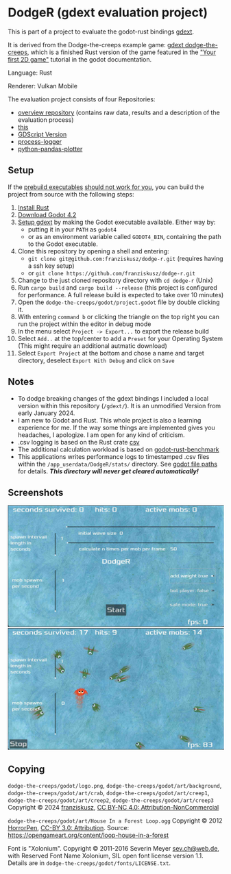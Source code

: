 # DodgeR (gdext evaluation project)

This is part of a project to evaluate the godot-rust bindings [gdext](https://github.com/godot-rust/gdext).

It is derived from the Dodge-the-creeps example game: 
[gdext dodge-the-creeps](https://github.com/godot-rust/gdext/tree/master/examples/dodge-the-creeps),
which is a finished Rust version of the game featured in the
["Your first 2D game"](https://docs.godotengine.org/en/latest/getting_started/first_2d_game/index.html)
tutorial in the godot documentation.

Language: Rust

Renderer: Vulkan Mobile

The evaluation project consists of four Repositories:
- [overview repository](https://github.com/franziskusz/gdext-evaluation) (contains raw data, results and a description of the evaluation process)
- [this](https://github.com/franziskusz/dodge-r)
- [GDScript Version](https://github.com/franziskusz/dodge-gds)
- [process-logger](https://github.com/franziskusz/process-logger)
- [python-pandas-plotter](https://github.com/franziskusz/pandas-plotter)

## Setup
If the [prebuild executables](https://github.com/franziskusz/dodge-r/releases/tag/v0.1.0-alpha) [should not work for you](https://github.com/franziskusz/dodge-r/issues/1), you can build the project from source with the following steps:
1. [Install Rust](https://doc.rust-lang.org/book/ch01-01-installation.html)
2. [Download Godot 4.2](https://godotengine.org/download/archive/4.2-stable/)
3. [Setup gdext](https://godot-rust.github.io/book/intro/setup.html) by making the Godot executable available. Either way by:
   - putting it in your `PATH` as `godot4`
   - or as an environment variable called `GODOT4_BIN`, containing the path to the Godot executable.
4. Clone this repository by opening a shell and entering:
   - `git clone git@github.com:franziskusz/dodge-r.git` (requires having a ssh key setup)
   - or `git clone https://github.com/franziskusz/dodge-r.git` 
5. Change to the just cloned repository directory with `cd dodge-r` (Unix)
6. Run `cargo build` and `cargo build --release` (this project is configured for performance. A full release build is expected to take over 10 minutes)
7. Open the `dodge-the-creeps/godot/project.godot` file by double clicking it.
8. With entering `command b` or clicking the triangle on the top right you can run the project within the editor in debug mode
9. In the menu select `Project -> Export...` to export the release build
10. Select `Add..` at the top/center to add a `Preset` for your Operating System (This might require an additional autmatic download)
11. Select `Export Project` at the bottom and chose a name and target directory, deselect `Export With Debug` and click on `Save`

## Notes
- To dodge breaking changes of the gdext bindings I included a local version within this repository (`/gdext/`). It is an unmodified Version from early January 2024.
- I am new to Godot and Rust. This whole project is also a learning experience for me. If the way some things are implemented gives you headaches, I apologize. I am open for any kind of criticism.
- .csv logging is based on the Rust crate [csv](https://crates.io/crates/csv)
- The additional calculation workload is based on [godot-rust-benchmark](https://github.com/extrawurst/godot-rust-benchmark/tree/main)
- This applications writes performance logs to timestamped .csv files within the `/app_userdata/DodgeR/stats/` directory. See [godot file paths](https://docs.godotengine.org/en/stable/tutorials/io/data_paths.html) for details. ***This directory will never get cleared automatically!***



## Screenshots

![main_menu](dodge-the-creeps/godot/screenshots/dodger_main.jpg)
![run](dodge-the-creeps/godot/screenshots/dodger_run.jpg)

## Copying
`dodge-the-creeps/godot/logo.png`, `dodge-the-creeps/godot/art/background`, `dodge-the-creeps/godot/art/crab`, `dodge-the-creeps/godot/art/creep1`, `dodge-the-creeps/godot/art/creep2`, `dodge-the-creeps/godot/art/creep3` Copyright &copy; 2024 [franziskusz](https://github.com/franziskusz), [CC BY-NC 4.0: Attribution-NonCommercial](https://creativecommons.org/licenses/by-nc/4.0/)

`dodge-the-creeps/godot/art/House In a Forest Loop.ogg` Copyright &copy; 2012 [HorrorPen](https://opengameart.org/users/horrorpen), [CC-BY 3.0: Attribution](http://creativecommons.org/licenses/by/3.0/). Source: https://opengameart.org/content/loop-house-in-a-forest

Font is "Xolonium". Copyright &copy; 2011-2016 Severin Meyer <sev.ch@web.de>, with Reserved Font Name Xolonium, SIL open font license version 1.1. Details are in `dodge-the-creeps/godot/fonts/LICENSE.txt`.

